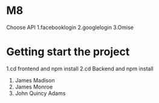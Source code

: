 # M8
Choose API 
1.facebooklogin	
2.googlelogin
3.Omise
# Getting start the project
1.cd frontend and npm install
2.cd Backend and npm install
1. James Madison
2. James Monroe
3. John Quincy Adams

